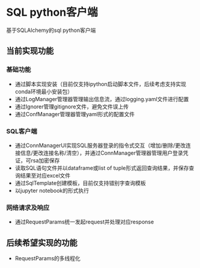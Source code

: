 # SQL python客户端

基于SQLAlchemy的sql python客户端

## 当前实现功能

### 基础功能

- 通过脚本实现安装（目前仅支持ipython启动脚本文件，后续考虑支持实现conda环境最小安装包）
- 通过LogManager管理器管理输出信息流，通过logging.yaml文件进行配置
- 通过Ignorer管理gitignore文件，避免文件误上传
- 通过ConfManager管理器管理yaml形式的配置文件

### SQL客户端

- 通过ConnManagerUI实现SQL服务器登录的指令式交互（增加/删除/更改连接信息/更改连接名称/清空），并通过ConnManager管理器管理用户登录凭证，可rsa加密保存
- 读取SQL语句文件并以dataframe或list of tuple形式返回查询结果，并保存查询结果至对应excel文件
- 通过SqlTemplate创建模板，目前仅支持错别字查询模板
- 以jupyter notebook的形式执行

### 网络请求及响应

- 通过RequestParams统一发起request并处理对应response

## 后续希望实现的功能

- RequestParams的多线程化
